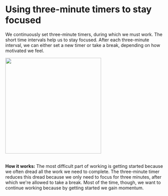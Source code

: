 # Using three-minute timers to stay focused  

We continuously set three-minute timers, during which we must work. The short time intervals help us to stay focused. After each three-minute interval, we can either set a new timer or take a break, depending on how motivated we feel.  

<img src="https://github.com/maximilian-ho/articles/assets/94465856/5348e115-ff63-4a76-ac3d-f95890b04486" width="300">
<br><br>

**How it works:** The most difficult part of working is getting started because we often dread all the work we need to complete. The three-minute timer reduces this dread because we only need to focus for three minutes, after which we're allowed to take a break. Most of the time, though, we want to continue working because by getting started we gain momentum.   
